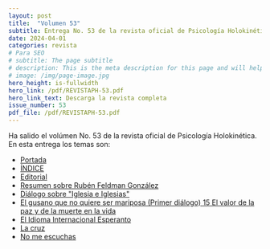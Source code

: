 ```yaml
---
layout: post
title:  "Volumen 53"
subtitle: Entrega No. 53 de la revista oficial de Psicología Holokinética
date: 2024-04-01
categories: revista
# Para SEO
# subtitle: The page subtitle
# description: This is the meta description for this page and will help it appear in search engines
# image: /img/page-image.jpg
hero_height: is-fullwidth
hero_link: /pdf/REVISTAPH-53.pdf
hero_link_text: Descarga la revista completa
issue_number: 53
pdf_file: /pdf/REVISTAPH-53.pdf
---
```


Ha salido el volúmen No. 53 de la revista oficial de Psicología Holokinética. 
En esta entrega los temas son:


- [Portada](/pdf/REVISTAPH-53.pdf#page=1)
- [ÍNDICE](/pdf/REVISTAPH-53.pdf#page=3)
- [Editorial](/pdf/REVISTAPH-53.pdf#page=4)
- [Resumen sobre Rubén Feldman González](/pdf/REVISTAPH-53.pdf#page=5)
- [Diálogo sobre "Iglesia e Iglesias"](/pdf/REVISTAPH-53.pdf#page=7)
- [El gusano que no quiere ser mariposa (Primer diálogo) 15 El valor de la paz y de la muerte en la vida](/pdf/REVISTAPH-53.pdf#page=35)
- [El Idioma Internacional Esperanto](/pdf/REVISTAPH-53.pdf#page=44)
- [La cruz](/pdf/REVISTAPH-53.pdf#page=45)
- [No me escuchas](/pdf/REVISTAPH-53.pdf#page=46)

